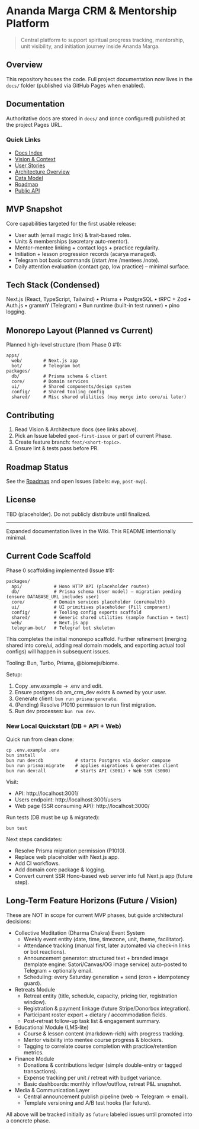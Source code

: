# Ananda Marga CRM & Mentorship Platform

> Central platform to support spiritual progress tracking, mentorship, unit visibility, and initiation journey inside Ananda Marga.

## Overview

This repository houses the code. Full project documentation now lives in the `docs/` folder (published via GitHub Pages when enabled).

## Documentation

Authoritative docs are stored in `docs/` and (once configured) published at the project Pages URL.

### Quick Links

- [Docs Index](https://elumixor.github.io/am-crm/index.html)
- [Vision & Context](https://elumixor.github.io/am-crm/project-vision.html)
- [User Stories](https://elumixor.github.io/am-crm/user-stories.html)
- [Architecture Overview](https://elumixor.github.io/am-crm/architecture.html)
- [Data Model](https://elumixor.github.io/am-crm/data-model.html)
- [Roadmap](https://elumixor.github.io/am-crm/roadmap.html)
- [Public API](https://elumixor.github.io/am-crm/api.html)

## MVP Snapshot

Core capabilities targeted for the first usable release:

- User auth (email magic link) & trait-based roles.
- Units & memberships (secretary auto-mentor).
- Mentor–mentee linking + contact logs + practice regularity.
- Initiation + lesson progression records (acarya managed).
- Telegram bot basic commands (/start /me /mentees /note).
- Daily attention evaluation (contact gap, low practice) – minimal surface.

## Tech Stack (Condensed)

Next.js (React, TypeScript, Tailwind) • Prisma + PostgreSQL • tRPC + Zod • Auth.js • grammY (Telegram) • Bun runtime (built-in test runner) • pino logging.

## Monorepo Layout (Planned vs Current)

Planned high-level structure (from Phase 0 #1):

```
apps/
  web/        # Next.js app
  bot/        # Telegram bot
packages/
  db/         # Prisma schema & client
  core/       # Domain services
  ui/         # Shared components/design system
  config/     # Shared tooling config
  shared/     # Misc shared utilities (may merge into core/ui later)
```

## Contributing

1. Read Vision & Architecture docs (see links above).
2. Pick an Issue labeled `good-first-issue` or part of current Phase.
3. Create feature branch: `feat/<short-topic>`.
4. Ensure lint & tests pass before PR.

## Roadmap Status

See the [Roadmap](https://elumixor.github.io/am-crm/roadmap.html) and open Issues (labels: `mvp`, `post-mvp`).

## License

TBD (placeholder). Do not publicly distribute until finalized.

---

Expanded documentation lives in the Wiki. This README intentionally minimal.

## Current Code Scaffold

Phase 0 scaffolding implemented (Issue #1):

```
packages/
  api/            # Hono HTTP API (placeholder routes)
  db/             # Prisma schema (User model) – migration pending (ensure DATABASE_URL includes user)
  core/           # Domain services placeholder (coreHealth)
  ui/             # UI primitives placeholder (Pill component)
  config/         # Tooling config exports scaffold
  shared/         # Generic shared utilities (sample function + test)
  web/            # Next.js app
  telegram-bot/   # Telegraf bot skeleton
```

This completes the initial monorepo scaffold. Further refinement (merging shared into core/ui, adding real domain models, and exporting actual tool configs) will happen in subsequent issues.

Tooling: Bun, Turbo, Prisma, @biomejs/biome.

Setup:

1. Copy .env.example -> .env and edit.
2. Ensure postgres db am_crm_dev exists & owned by your user.
3. Generate client: `bun run prisma:generate`.
4. (Pending) Resolve P1010 permission to run first migration.
5. Run dev processes: `bun run dev`.

### New Local Quickstart (DB + API + Web)

Quick run from clean clone:

```
cp .env.example .env
bun install
bun run dev:db            # starts Postgres via docker compose
bun run prisma:migrate    # applies migrations & generates client
bun run dev:all           # starts API (3001) + Web SSR (3000)
```

Visit:

- API: http://localhost:3001/
- Users endpoint: http://localhost:3001/users
- Web page (SSR consuming API): http://localhost:3000/

Run tests (DB must be up & migrated):

```
bun test
```

Next steps candidates:

- Resolve Prisma migration permission (P1010).
- Replace web placeholder with Next.js app.
- Add CI workflows.
- Add domain core package & logging.
- Convert current SSR Hono-based web server into full Next.js app (future step).

## Long-Term Feature Horizons (Future / Vision)

These are NOT in scope for current MVP phases, but guide architectural decisions:

- Collective Meditation (Dharma Chakra) Event System
  - Weekly event entity (date, time, timezone, unit, theme, facilitator).
  - Attendance tracking (manual first, later automated via check‑in links or bot reactions).
  - Announcement generator: structured text + branded image (template engine: Satori/Canvas/OG image service) auto-posted to Telegram + optionally email.
  - Scheduling: every Saturday generation + send (cron + idempotency guard).
- Retreats Module
  - Retreat entity (title, schedule, capacity, pricing tier, registration window).
  - Registration & payment linkage (future Stripe/Donorbox integration).
  - Participant roster export + dietary / accommodation fields.
  - Post-retreat follow-up task list & engagement summary.
- Educational Module (LMS‑lite)
  - Course & lesson content (markdown-rich) with progress tracking.
  - Mentor visibility into mentee course progress & blockers.
  - Tagging to correlate course completion with practice/retention metrics.
- Finance Module
  - Donations & contributions ledger (simple double-entry or tagged transactions).
  - Expense tracking per unit / retreat with budget variance.
  - Basic dashboards: monthly inflow/outflow, retreat P&L snapshot.
- Media & Communication Layer
  - Central announcement publish pipeline (web -> Telegram -> email).
  - Template versioning and A/B test hooks (far future).

All above will be tracked initially as `future` labeled issues until promoted into a concrete phase.
